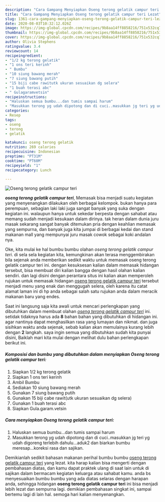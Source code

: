 ```yaml
---
description: "Cara Gampang Menyiapkan Oseng terong gelatik campur teri Lezat"
title: "Cara Gampang Menyiapkan Oseng terong gelatik campur teri Lezat"
slug: 1361-cara-gampang-menyiapkan-oseng-terong-gelatik-campur-teri-lezat
date: 2020-08-03T10:32:12.026Z
image: https://img-global.cpcdn.com/recipes/9b8aa14ff8858216/751x532cq70/oseng-terong-gelatik-campur-teri-foto-resep-utama.jpg
thumbnail: https://img-global.cpcdn.com/recipes/9b8aa14ff8858216/751x532cq70/oseng-terong-gelatik-campur-teri-foto-resep-utama.jpg
cover: https://img-global.cpcdn.com/recipes/9b8aa14ff8858216/751x532cq70/oseng-terong-gelatik-campur-teri-foto-resep-utama.jpg
author: Olivia Stephens
ratingvalue: 3.4
reviewcount: 14
recipeingredient:
- "1/2 kg terong gelatik"
- "1 ons teri kerinh"
- " Bumbu"
- "10 siung bawang merah"
- "7 siung bawang putih"
- "15 biji cabe rawitutk ukuran sesuaikan dg selera"
- "1 buah terasi abc"
- " Gulagaramvetsin"
recipeinstructions:
- "Haluskan semua bumbu...dan tumis sampai harum"
- "Masukkan terong yg udah dipotong dan di cuci..masukkan jg teri yg udah digoreng terlebih dahulu...aduk2 dan biarkan bumbu meresap...koreksi rasa dan sajikan."
categories:
- Resep
tags:
- oseng
- terong
- gelatik

katakunci: oseng terong gelatik 
nutrition: 269 calories
recipecuisine: Indonesian
preptime: "PT31M"
cooktime: "PT60M"
recipeyield: "1"
recipecategory: Lunch

---
```



![Oseng terong gelatik campur teri](https://img-global.cpcdn.com/recipes/9b8aa14ff8858216/751x532cq70/oseng-terong-gelatik-campur-teri-foto-resep-utama.jpg)

<b><i>oseng terong gelatik campur teri</i></b>, Memasak bisa menjadi suatu kegiatan yang menyenangkan dilakukan oleh berbagai kelompok. bukan hanya para perempuan, sebagian laki laki juga sangat banyak yang suka dengan kegiatan ini. walaupun hanya untuk sekedar berpesta dengan sahabat atau memang sudah menjadi kesukaan dalam dirinya. tak heran dalam dunia juru masak sekarang sangat banyak ditemukan pria dengan keahlian memasak yang sempurna, dan banyak juga kita jumpai di berbagai kedai dan stand makanan mall yang mempunyai juru masak cowok sebagai koki andalan nya.

Oke, kita mulai ke hal bumbu bumbu olahan <i>oseng terong gelatik campur teri</i>. di sela sela kegiatan kita, kemungkinan akan terasa menggembirakan bila sejenak anda memberikan sedikit waktu untuk memasak oseng terong gelatik campur teri ini. dengan kesuksesan kalian dalam memasak hidangan tersebut, bisa membuat diri kalian bangga dengan hasil olahan kalian sendiri. dan lagi disini dengan perantara situs ini kalian akan memperoleh rujukan untuk memasak hidangan <u>oseng terong gelatik campur teri</u> tersebut menjadi menu yang enak dan menggugah selera, oleh karena itu catat alamat laman ini di hp anda sebagai salah satu rujukan anda dalam meracik makanan baru yang endes.




Saat ini langsung saja kita awali untuk mencari perlengkapan yang dibutuhkan dalam membuat olahan <u><i>oseng terong gelatik campur teri</i></u> ini. setidak tidaknya harus ada <b>8</b> bahan bahan yang dibutuhkan di hidangan ini. agar nantinya dapat menghasilkan rasa yang lumayan dan nikmat. dan juga sisihkan waktu anda sejenak, sebab kalian akan memulainya kurang lebih dengan <b>2</b> langkah. saya ingin semua yang dibutuhkan sudah kita punyai disini, Baiklah mari kita mulai dengan melihat dulu bahan perlengkapan berikut ini.

<!--inarticleads1-->

##### Komposisi dan bumbu yang dibutuhkan dalam menyiapkan Oseng terong gelatik campur teri:

1. Siapkan 1/2 kg terong gelatik
1. Siapkan 1 ons teri kerinh
1. Ambil  Bumbu
1. Sediakan 10 siung bawang merah
1. Gunakan 7 siung bawang putih
1. Gunakan 15 biji cabe rawit(utk ukuran sesuaikan dg selera)
1. Gunakan 1 buah terasi abc
1. Siapkan  Gula.garam.vetsin




<!--inarticleads2-->

##### Cara menyiapkan Oseng terong gelatik campur teri:

1. Haluskan semua bumbu...dan tumis sampai harum
1. Masukkan terong yg udah dipotong dan di cuci..masukkan jg teri yg udah digoreng terlebih dahulu...aduk2 dan biarkan bumbu meresap...koreksi rasa dan sajikan.




Demikianlah sedikit bahasan makanan perihal bumbu bumbu <u>oseng terong gelatik campur teri</u> yang lezat. kita harap kalian bisa mengerti dengan pembahasan diatas, dan kamu dapat praktek ulang di saat lain untuk di sajikan dalam bermacam kegiatan keluarga atau sahabat kamu. anda bs menyesuaikan bumbu bumbu yang ada diatas selaras dengan harapan anda, sehingga hidangan <b>oseng terong gelatik campur teri</b> ini bisa menjadi lebih lezat dan sempurna lagi. demikian pembahasan singkat ini, sampai bertemu lagi di lain hal. semoga hari kalian menyenangkan.
